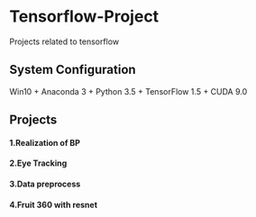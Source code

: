 # Tensorflow-Project
Projects related to tensorflow
    
## System Configuration
Win10 + Anaconda 3 + Python 3.5 + TensorFlow 1.5 + CUDA 9.0

## Projects
#### 1.Realization of BP
#### 2.Eye Tracking
#### 3.Data preprocess
#### 4.Fruit 360 with resnet




